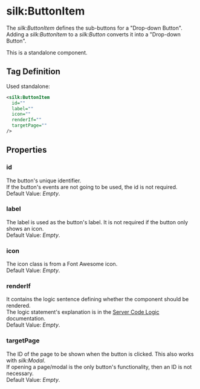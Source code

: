 # silk:ButtonItem
The *silk:ButtonItem* defines the sub-buttons for a "Drop-down Button". Adding a *silk:ButtonItem* to a *silk:Button* converts it into a "Drop-down Button".

This is a standalone component.

## Tag Definition
Used standalone:
```xml
<silk:ButtonItem
  id=""
  label=""
  icon=""
  renderIf=""
  targetPage=""
/>
```

## Properties 
### id
The button's unique identifier.<br>If the button's events are not going to be used, the id is not required.<br>Default Value: *Empty*.
### label
The label is used as the button's label. It is not required if the button only shows an icon.<br>Default Value: *Empty*.
### icon
The icon class is from a Font Awesome icon.<br>Default Value: *Empty*.
### renderIf
It contains the logic sentence defining whether the component should be rendered.<br>The logic statement's explanation is in the <a href="how_to/server_code_logic.md">Server Code Logic</a> documentation.<br>Default Value: *Empty*.
### targetPage
The ID of the page to be shown when the button is clicked. This also works with *silk:Modal*.<br>If opening a page/modal is the only button's functionality, then an ID is not necessary.<br>Default Value: *Empty*.
